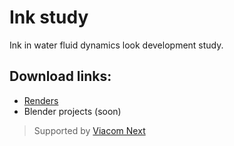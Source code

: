 # Ink study
Ink in water fluid dynamics look development study.

## Download links:
- [Renders]()
- Blender projects (soon)

> Supported by [Viacom Next](https://viacomnext.com)
